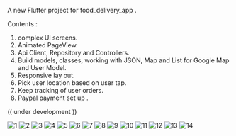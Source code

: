 

A new Flutter project for food_delivery_app .

Contents :
1. complex Ul screens.
2. Animated PageView.
3. Api Client, Repository and Controllers.
4. Build models, classes, working with JSON, Map and List for Google Map and User Model.
5. Responsive lay out.
6. Pick user location based on user tap.
7. Keep tracking of user orders.
8. Paypal payment set up .

(( under development ))


![1](https://user-images.githubusercontent.com/85794958/172360723-bf0bcffc-408b-4877-a2bb-20c61503e592.png)
![2](https://user-images.githubusercontent.com/85794958/172360741-e550ddbe-5262-4121-b599-0bd4216dd2e6.png)
![3](https://user-images.githubusercontent.com/85794958/172360757-8ef10f1f-f41c-4c2d-91cc-7ed5531b85ca.png)
![4](https://user-images.githubusercontent.com/85794958/172360770-ccdcf0ec-c9d7-4019-8fd7-35ab6cbf1840.png)
![5](https://user-images.githubusercontent.com/85794958/172360778-4a333dc5-515a-433f-b95a-f5db3e08c175.png)
![6](https://user-images.githubusercontent.com/85794958/172360798-26e31234-c9b5-4a2d-a53f-db3e1491073f.png)
![7](https://user-images.githubusercontent.com/85794958/172360841-a2833d67-3cb9-44fd-aad8-2152ab256ef7.png)
![8](https://user-images.githubusercontent.com/85794958/172360845-94ff1cfa-5bf1-4c30-8551-ac9c0de50dea.png)
![9](https://user-images.githubusercontent.com/85794958/172360852-2eb573a8-112e-4fa3-add5-9dbf80cf1c19.png)
![10](https://user-images.githubusercontent.com/85794958/172360857-222cf8e9-0363-4b55-868d-a3d2cb84cbfa.png)
![11](https://user-images.githubusercontent.com/85794958/172360867-2e7f90c5-6fa2-4105-800e-45fc50d17b94.png)
![12](https://user-images.githubusercontent.com/85794958/172360878-e335b531-a9ad-4008-aa5d-a0f0c5b4607e.png)
![13](https://user-images.githubusercontent.com/85794958/172360890-18269cdf-0959-4d98-87e6-5164658cfda0.png)
![14](https://user-images.githubusercontent.com/85794958/172360897-8c82fb7d-402e-41ab-8057-e37c9cb197bc.png)


